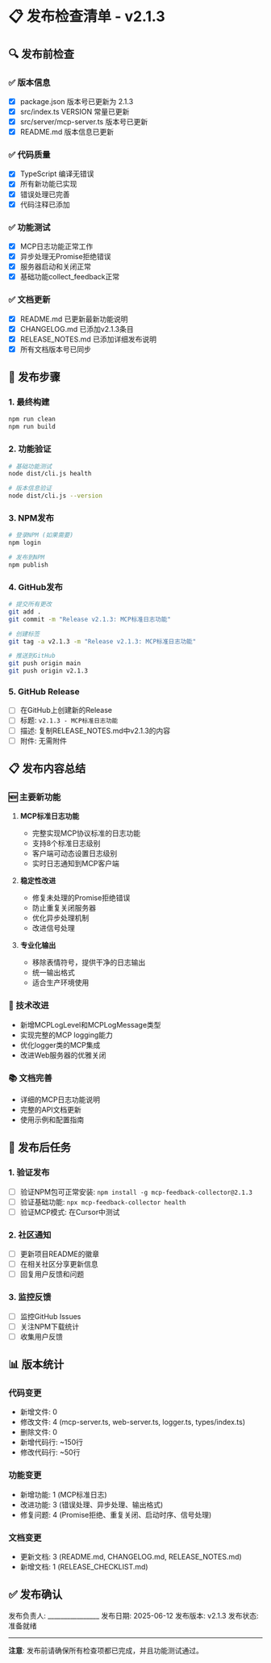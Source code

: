 # 📋 发布检查清单 - v2.1.3

## 🔍 发布前检查

### ✅ 版本信息
- [x] package.json 版本号已更新为 2.1.3
- [x] src/index.ts VERSION 常量已更新
- [x] src/server/mcp-server.ts 版本号已更新
- [x] README.md 版本信息已更新

### ✅ 代码质量
- [x] TypeScript 编译无错误
- [x] 所有新功能已实现
- [x] 错误处理已完善
- [x] 代码注释已添加

### ✅ 功能测试
- [x] MCP日志功能正常工作
- [x] 异步处理无Promise拒绝错误
- [x] 服务器启动和关闭正常
- [x] 基础功能collect_feedback正常

### ✅ 文档更新
- [x] README.md 已更新最新功能说明
- [x] CHANGELOG.md 已添加v2.1.3条目
- [x] RELEASE_NOTES.md 已添加详细发布说明
- [x] 所有文档版本号已同步

## 🚀 发布步骤

### 1. 最终构建
```bash
npm run clean
npm run build
```

### 2. 功能验证
```bash
# 基础功能测试
node dist/cli.js health

# 版本信息验证
node dist/cli.js --version
```

### 3. NPM发布
```bash
# 登录NPM (如果需要)
npm login

# 发布到NPM
npm publish
```

### 4. GitHub发布
```bash
# 提交所有更改
git add .
git commit -m "Release v2.1.3: MCP标准日志功能"

# 创建标签
git tag -a v2.1.3 -m "Release v2.1.3: MCP标准日志功能"

# 推送到GitHub
git push origin main
git push origin v2.1.3
```

### 5. GitHub Release
- [ ] 在GitHub上创建新的Release
- [ ] 标题: `v2.1.3 - MCP标准日志功能`
- [ ] 描述: 复制RELEASE_NOTES.md中v2.1.3的内容
- [ ] 附件: 无需附件

## 📋 发布内容总结

### 🆕 主要新功能
1. **MCP标准日志功能**
   - 完整实现MCP协议标准的日志功能
   - 支持8个标准日志级别
   - 客户端可动态设置日志级别
   - 实时日志通知到MCP客户端

2. **稳定性改进**
   - 修复未处理的Promise拒绝错误
   - 防止重复关闭服务器
   - 优化异步处理机制
   - 改进信号处理

3. **专业化输出**
   - 移除表情符号，提供干净的日志输出
   - 统一输出格式
   - 适合生产环境使用

### 🔧 技术改进
- 新增MCPLogLevel和MCPLogMessage类型
- 实现完整的MCP logging能力
- 优化logger类的MCP集成
- 改进Web服务器的优雅关闭

### 📚 文档完善
- 详细的MCP日志功能说明
- 完整的API文档更新
- 使用示例和配置指南

## 🎯 发布后任务

### 1. 验证发布
- [ ] 验证NPM包可正常安装: `npm install -g mcp-feedback-collector@2.1.3`
- [ ] 验证基础功能: `npx mcp-feedback-collector health`
- [ ] 验证MCP模式: 在Cursor中测试

### 2. 社区通知
- [ ] 更新项目README的徽章
- [ ] 在相关社区分享更新信息
- [ ] 回复用户反馈和问题

### 3. 监控反馈
- [ ] 监控GitHub Issues
- [ ] 关注NPM下载统计
- [ ] 收集用户反馈

## 📊 版本统计

### 代码变更
- 新增文件: 0
- 修改文件: 4 (mcp-server.ts, web-server.ts, logger.ts, types/index.ts)
- 删除文件: 0
- 新增代码行: ~150行
- 修改代码行: ~50行

### 功能变更
- 新增功能: 1 (MCP标准日志)
- 改进功能: 3 (错误处理、异步处理、输出格式)
- 修复问题: 4 (Promise拒绝、重复关闭、启动时序、信号处理)

### 文档变更
- 更新文档: 3 (README.md, CHANGELOG.md, RELEASE_NOTES.md)
- 新增文档: 1 (RELEASE_CHECKLIST.md)

## ✅ 发布确认

发布负责人: ________________
发布日期: 2025-06-12
发布版本: v2.1.3
发布状态: 准备就绪

---

**注意**: 发布前请确保所有检查项都已完成，并且功能测试通过。
